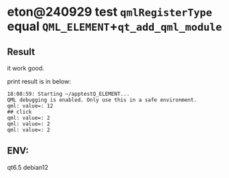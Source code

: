 # eton@240929 test `qmlRegisterType` equal `QML_ELEMENT`+`qt_add_qml_module`

## Result
it work good.

print result is in below:
```
18:08:59: Starting ~/apptestQ_ELEMENT...
QML debugging is enabled. Only use this in a safe environment.
qml: value=: 12
## click
qml: value=: 2
qml: value=: 2
qml: value=: 2
```

## ENV:
qt6.5
debian12
